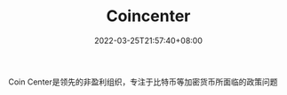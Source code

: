 ﻿---
weight: 
title: "Coincenter"
description: "Coin Center是领先的非盈利组织，专注于比特币等加密货币所面临的政策问题"
date: 2022-03-25T21:57:40+08:00
lastmod: 2022-03-25T16:45:40+08:00
draft: false
authors: ["Metabd"]
featuredImage: "coincenter.png"
link: ""
tags: ["元宇宙资讯","Coincenter"]
categories: ["navigation"]
navigation: ["元宇宙资讯"]
lightgallery: true
toc: true
pinned: false
recommend: false
recommend1: false
---
Coin Center是领先的非盈利组织，专注于比特币等加密货币所面临的政策问题
